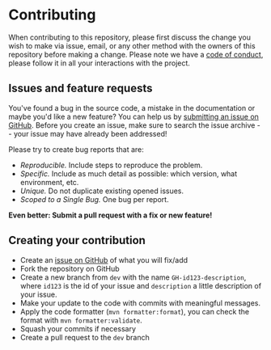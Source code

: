 # Contributing

When contributing to this repository, please first discuss the change you wish to make via issue, email, or any other method with the owners of this repository before making a change.
Please note we have a [code of conduct](CODE_OF_CONDUCT.md), please follow it in all your interactions with the project.

## Issues and feature requests

You've found a bug in the source code, a mistake in the documentation or maybe you'd like a new feature? You can help us by [submitting an issue on GitHub](https://github.com/the-qa-company/qEndpoint/issues). Before you create an issue, make sure to search the issue archive -- your issue may have already been addressed!

Please try to create bug reports that are:

- _Reproducible._ Include steps to reproduce the problem.
- _Specific._ Include as much detail as possible: which version, what environment, etc.
- _Unique._ Do not duplicate existing opened issues.
- _Scoped to a Single Bug._ One bug per report.

**Even better: Submit a pull request with a fix or new feature!**

## Creating your contribution

- Create an [issue on GitHub](https://github.com/the-qa-company/qEndpoint/issues) of what you will fix/add
- Fork the repository on GitHub
- Create a new branch from `dev` with the name `GH-id123-description`, where `id123` is the id of your issue and `description` a little description of your issue.
- Make your update to the code with commits with meaningful messages.
- Apply the code formatter (`mvn formatter:format`), you can check the format with `mvn formatter:validate`.
- Squash your commits if necessary
- Create a pull request to the `dev` branch
